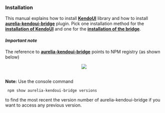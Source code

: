 ### Installation
This manual explains how to install **[KendoUI](http://www.telerik.com/kendo-ui)** library and how to install **[aurelia-kendoui-bridge](https://www.npmjs.com/package/aurelia-kendoui-bridge)** plugin. Pick one installation method for the **[installation of KendoUI](./installation/installing_kendo.md)** and one for the **[installation of the bridge](./installation/installing_the_bridge.md)**.


#### _Important note_

The reference to **[aurelia-kendoui-bridge](https://www.npmjs.com/package/aurelia-kendoui-bridge)** points to NPM registry (as shown below) 

<p align=center>
  <img src="https://user-images.githubusercontent.com/2712405/30749019-13c26ade-9f80-11e7-9342-a8c329c2b911.png"></img>
 <br><br>
</p>




**Note:** Use the console command
```
 npm show aurelia-kendoui-bridge versions
```
to find the most recent the version number of aurelia-kendoui-bridge if you want to access any previous version.




